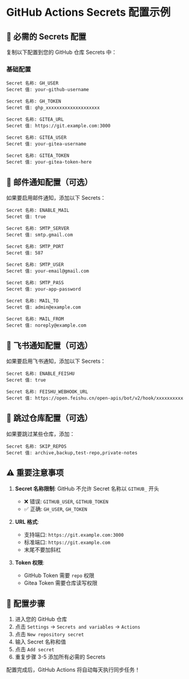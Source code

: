 # GitHub Actions Secrets 配置示例

## 🔧 必需的 Secrets 配置

复制以下配置到您的 GitHub 仓库 Secrets 中：

### 基础配置
```
Secret 名称: GH_USER
Secret 值: your-github-username

Secret 名称: GH_TOKEN  
Secret 值: ghp_xxxxxxxxxxxxxxxxxxxx

Secret 名称: GITEA_URL
Secret 值: https://git.example.com:3000

Secret 名称: GITEA_USER
Secret 值: your-gitea-username

Secret 名称: GITEA_TOKEN
Secret 值: your-gitea-token-here
```

## 📧 邮件通知配置（可选）

如果要启用邮件通知，添加以下 Secrets：

```
Secret 名称: ENABLE_MAIL
Secret 值: true

Secret 名称: SMTP_SERVER
Secret 值: smtp.gmail.com

Secret 名称: SMTP_PORT
Secret 值: 587

Secret 名称: SMTP_USER
Secret 值: your-email@gmail.com

Secret 名称: SMTP_PASS
Secret 值: your-app-password

Secret 名称: MAIL_TO
Secret 值: admin@example.com

Secret 名称: MAIL_FROM
Secret 值: noreply@example.com
```

## 📱 飞书通知配置（可选）

如果要启用飞书通知，添加以下 Secrets：

```
Secret 名称: ENABLE_FEISHU
Secret 值: true

Secret 名称: FEISHU_WEBHOOK_URL
Secret 值: https://open.feishu.cn/open-apis/bot/v2/hook/xxxxxxxxxx
```

## 🚫 跳过仓库配置（可选）

如果要跳过某些仓库，添加：

```
Secret 名称: SKIP_REPOS
Secret 值: archive,backup,test-repo,private-notes
```

## ⚠️ 重要注意事项

1. **Secret 名称限制**: GitHub 不允许 Secret 名称以 `GITHUB_` 开头
   - ❌ 错误: `GITHUB_USER`, `GITHUB_TOKEN`
   - ✅ 正确: `GH_USER`, `GH_TOKEN`

2. **URL 格式**: 
   - 支持端口: `https://git.example.com:3000`
   - 标准端口: `https://git.example.com`
   - 末尾不要加斜杠

3. **Token 权限**: 
   - GitHub Token 需要 `repo` 权限
   - Gitea Token 需要仓库读写权限

## 🔗 配置步骤

1. 进入您的 GitHub 仓库
2. 点击 `Settings` → `Secrets and variables` → `Actions`
3. 点击 `New repository secret`
4. 输入 Secret 名称和值
5. 点击 `Add secret`
6. 重复步骤 3-5 添加所有必需的 Secrets

配置完成后，GitHub Actions 将自动每天执行同步任务！